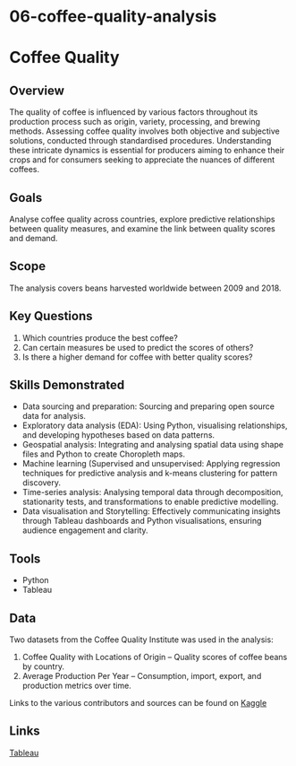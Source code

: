 # 06-coffee-quality-analysis


# Coffee Quality
## Overview
The quality of coffee is influenced by various factors throughout its production process such as origin, variety, processing, and brewing methods. Assessing coffee quality involves both objective and subjective solutions, conducted through standardised procedures. Understanding these intricate dynamics is essential for producers aiming to enhance their crops and for consumers seeking to appreciate the nuances of different coffees.

## Goals
Analyse coffee quality across countries, explore predictive relationships between quality measures, and examine the link between quality scores and demand.

## Scope
The analysis covers beans harvested worldwide between 2009 and 2018.

## Key Questions
1. Which countries produce the best coffee?
2. Can certain measures be used to predict the scores of others?
3. Is there a higher demand for coffee with better quality scores?

## Skills Demonstrated
- Data sourcing and preparation: Sourcing and preparing open source data for analysis.
- Exploratory data analysis (EDA): Using Python, visualising relationships, and developing hypotheses based on data patterns.
- Geospatial analysis: Integrating and analysing spatial data using shape files and Python to create Choropleth maps.
- Machine learning (Supervised and unsupervised: Applying regression techniques for predictive analysis and k-means clustering for pattern discovery.
- Time-series analysis: Analysing temporal data through decomposition, stationarity tests, and transformations to enable predictive modelling.
- Data visualisation and Storytelling: Effectively communicating insights through Tableau dashboards and Python visualisations, ensuring audience engagement and clarity.

## Tools
- Python
- Tableau

## Data
Two datasets from the Coffee Quality Institute was used in the analysis:

1. Coffee Quality with Locations of Origin – Quality scores of coffee beans by country.
2. Average Production Per Year – Consumption, import, export, and production metrics over time.

Links to the various contributors and sources can be found on [Kaggle](https://www.kaggle.com/datasets/adampq/coffee-quality-with-locations-of-origin/data)

## Links
[Tableau](https://public.tableau.com/views/CoffeeQuality_17336702986480/CoffeeQuality?:language=en-GB&publish=yes&:sid=&:display_count=n&:origin=viz_share_link)
